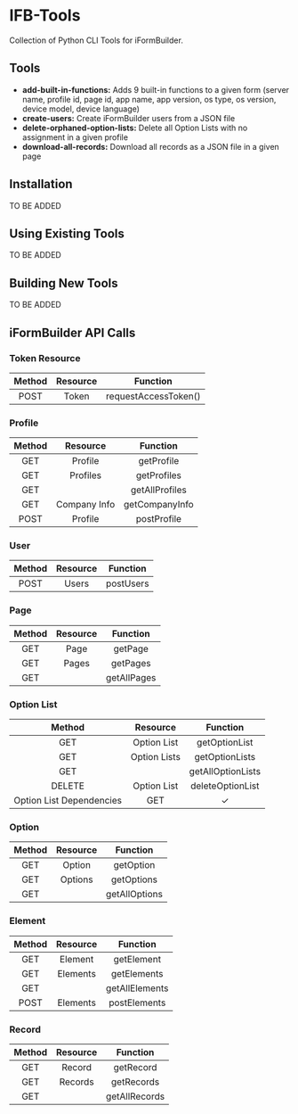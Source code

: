 # IFB-Tools
Collection of Python CLI Tools for iFormBuilder.

## Tools
- **add-built-in-functions:** Adds 9 built-in functions to a given form (server name, profile id, page id, app name, app version, os type, os version, device model, device language)
- **create-users:** Create iFormBuilder users from a JSON file
- **delete-orphaned-option-lists:** Delete all Option Lists with no assignment in a given profile
- **download-all-records:** Download all records as a JSON file in a given page

## Installation
TO BE ADDED

## Using Existing Tools
TO BE ADDED

## Building New Tools
TO BE ADDED

## iFormBuilder API Calls

### Token Resource
| Method | Resource | Function |
|:------:|:--------:|:--------:|
| POST | Token | requestAccessToken() |

### Profile
| Method | Resource | Function |
|:------:|:--------:|:--------:|
| GET | Profile | getProfile |
| GET | Profiles | getProfiles |
| GET |   | getAllProfiles |
| GET | Company Info | getCompanyInfo |
| POST | Profile | postProfile |

### User
| Method | Resource | Function |
|:------:|:--------:|:--------:|
| POST | Users | postUsers |

### Page
| Method | Resource | Function |
|:------:|:--------:|:--------:|
| GET | Page | getPage |
| GET | Pages | getPages |
| GET |   | getAllPages |

### Option List
| Method | Resource | Function |
|:------:|:--------:|:--------:|
| GET | Option List | getOptionList |
| GET | Option Lists | getOptionLists |
| GET |  | getAllOptionLists |
| DELETE | Option List | deleteOptionList |
| Option List Dependencies | GET | ✓ |

### Option
| Method | Resource | Function |
|:------:|:--------:|:--------:|
| GET | Option | getOption |
| GET | Options | getOptions |
| GET |  | getAllOptions |

### Element
| Method | Resource | Function |
|:------:|:--------:|:--------:|
| GET | Element | getElement |
| GET | Elements | getElements |
| GET |   | getAllElements |
| POST | Elements | postElements |

### Record
| Method | Resource | Function |
|:------:|:--------:|:--------:|
| GET | Record | getRecord |
| GET | Records | getRecords |
| GET |   | getAllRecords |